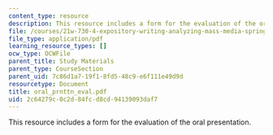 ```yaml
---
content_type: resource
description: This resource includes a form for the evaluation of the oral presentation.
file: /courses/21w-730-4-expository-writing-analyzing-mass-media-spring-2001/2c64279c0c2d84fcd8cd94139093daf7_oral_prnttn_eval.pdf
file_type: application/pdf
learning_resource_types: []
ocw_type: OCWFile
parent_title: Study Materials
parent_type: CourseSection
parent_uid: 7c86d1a7-19f1-8fd5-48c9-e6f111e49d9d
resourcetype: Document
title: oral_prnttn_eval.pdf
uid: 2c64279c-0c2d-84fc-d8cd-94139093daf7
---
```

This resource includes a form for the evaluation of the oral presentation.

